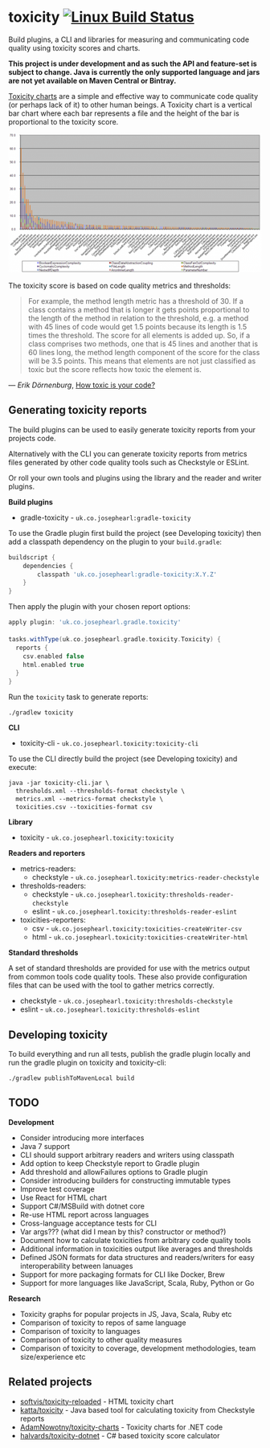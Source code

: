 # toxicity [![Linux Build Status](https://travis-ci.org/JosephEarl/toxicity.svg?branch=master)](https://travis-ci.org/JosephEarl/toxicity)

Build plugins, a CLI and libraries for measuring and communicating code quality using toxicity scores and charts. 

**This project is under development and as such the API and feature-set is subject to change. Java is currently the only supported language and jars are not yet available on Maven Central or Bintray.**

[Toxicity charts](http://erik.doernenburg.com/2008/11/how-toxic-is-your-code/) are a simple and effective way to communicate code quality (or perhaps lack of it) to other human beings.
A Toxicity chart is a vertical bar chart where each bar represents a file and the height of the bar is proportional to the toxicity score.

![Hibernate Toxicity Chart](toxicity_hibernate.png "Hibernate Toxicity Chart - Erik Dörnenburg")

The toxicity score is based on code quality metrics and thresholds:

> For example, the method length metric has a threshold of 30. If a class contains a method that is longer it gets points proportional to the length of the method in relation to the threshold, e.g. a method with 45 lines of code would get 1.5 points because its length is 1.5 times the threshold. The score for all elements is added up. So, if a class comprises two methods, one that is 45 lines and another that is 60 lines long, the method length component of the score for the class will be 3.5 points. This means that elements are not just classified as toxic but the score reflects how toxic the element is.

— *Erik Dörnenburg*, [How toxic is your code?](http://erik.doernenburg.com/2008/11/how-toxic-is-your-code/)

## Generating toxicity reports

The build plugins can be used to easily generate toxicity reports from your projects code.

Alternatively with the CLI you can generate toxicity reports from metrics files generated by other code quality tools such as Checkstyle or ESLint.

Or roll your own tools and plugins using the library and the reader and writer plugins.

**Build plugins**

* gradle-toxicity - `uk.co.josephearl:gradle-toxicity`

To use the Gradle plugin first build the project (see Developing toxicity) then add a classpath dependency on the plugin to your `build.gradle`:

```groovy
buildscript {
    dependencies {
        classpath 'uk.co.josephearl:gradle-toxicity:X.Y.Z'
    }
}
```

Then apply the plugin with your chosen report options:

```groovy
apply plugin: 'uk.co.josephearl.gradle.toxicity'

tasks.withType(uk.co.josephearl.gradle.toxicity.Toxicity) {
  reports {
    csv.enabled false
    html.enabled true
  }
}
```

Run the `toxicity` task to generate reports:
```
./gradlew toxicity
```

**CLI**

* toxicity-cli - `uk.co.josephearl.toxicity:toxicity-cli`

To use the CLI directly build the project (see Developing toxicity) and execute:

```
java -jar toxicity-cli.jar \
  thresholds.xml --thresholds-format checkstyle \
  metrics.xml --metrics-format checkstyle \
  toxicities.csv --toxicities-format csv
```

**Library**

* toxicity - `uk.co.josephearl.toxicity:toxicity`

**Readers and reporters**

* metrics-readers:
    * checkstyle - `uk.co.josephearl.toxicity:metrics-reader-checkstyle`
* thresholds-readers:
    * checkstyle - `uk.co.josephearl.toxicity:thresholds-reader-checkstyle`
    * eslint - `uk.co.josephearl.toxicity:thresholds-reader-eslint`
* toxicities-reporters:
    * csv - `uk.co.josephearl.toxicity:toxicities-createWriter-csv`
    * html - `uk.co.josephearl.toxicity:toxicities-createWriter-html`

**Standard thresholds**

A set of standard thresholds are provided for use with the metrics output from common tools code quality tools. These also provide configuration files that can be used with the tool to gather metrics correctly.

* checkstyle - `uk.co.josephearl.toxicity:thresholds-checkstyle`
* eslint - `uk.co.josephearl.toxicity:thresholds-eslint`

## Developing toxicity

To build everything and run all tests, publish the gradle plugin locally and run the gradle plugin on toxicity and toxicity-cli:

```
./gradlew publishToMavenLocal build
```

## TODO

**Development**

* Consider introducing more interfaces
* Java 7 support
* CLI should support arbitrary readers and writers using classpath
* Add option to keep Checkstyle report to Gradle plugin
* Add threshold and allowFailures options to Gradle plugin
* Consider introducing builders for constructing immutable types
* Improve test coverage
* Use React for HTML chart
* Support C#/MSBuild with dotnet core
* Re-use HTML report across languages
* Cross-language acceptance tests for CLI
* Var args??? (what did I mean by this? constructor or method?)
* Document how to calculate toxicities from arbitrary code quality tools
* Additional information in toxicities output like averages and thresholds
* Defined JSON formats for data structures and readers/writers for easy interoperability between lanuages
* Support for more packaging formats for CLI like Docker, Brew
* Support for more languages like JavaScript, Scala, Ruby, Python or Go

**Research**

* Toxicity graphs for popular projects in JS, Java, Scala, Ruby etc
* Comparison of toxicity to repos of same language
* Comparison of toxicity to languages
* Comparison of toxicity to other quality measures
* Comparison of toxicity to coverage, development methodologies, team size/experience etc

## Related projects

* [softvis/toxicity-reloaded](https://github.com/softvis/toxicity-reloaded) - HTML toxicity chart
* [katta/toxicity](https://github.com/katta/toxicity) - Java based tool for calculating toxicity from Checkstyle reports
* [AdamNowotny/toxicity-charts](https://github.com/AdamNowotny/toxicity-charts) - Toxicity charts for .NET code
* [halvards/toxicity-dotnet](https://github.com/halvards/toxicity-dotnet) - C# based toxicity score calculator
